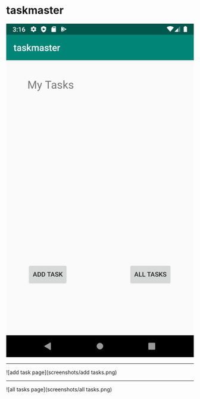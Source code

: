 # taskmaster

![home page](screenshots/home.png)
<hr>
![add task page](screenshots/add tasks.png)
<hr>
![all tasks page](screenshots/all tasks.png)
